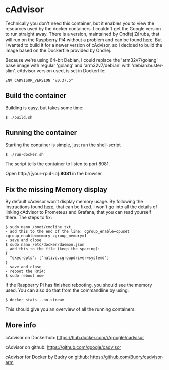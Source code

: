# cAdvisor

Technically you don't need this container, but it enables you to view the resources used by the docker containers. I couldn't get the Google version to run straight away. There is a version, maintained by Ondřej Záruba, that will run on the Raspberry Pi4 without a problem and can be found [here](https://github.com/Budry/cadvisor-arm). But I wanted to build it for a newer version of cAdvisor, so I decided to build the image based on the Dockerfile provided by Ondřej.

Because we're using 64-bit Debian, I could replace the 'arm32v7/golang' base image with regular 'golang' and 'arm32v7/debian' with 'debian:buster-slim'.
cAdvisor version used, is set in Dockerfile:
```
ENV CADVISOR_VERSION "v0.37.5"
```

## Build the container
Building is easy, but takes some time:
```
$ ./build.sh
```

## Running the container
Starting the container is simple, just run the shell-script

```
$ ./run-docker.sh
```
The script tells the container to listen to port 8081. 

Open http://[your-rpi4-ip]:**8081** in the browser. 

## Fix the missing Memory display
By default cAdvisor won't display memory usage. By following the instructions found [here](https://jackgruber.github.io/2020-08-15-Docker-monitoring-with-Grafana/), that can be fixed. I won't go into all the details of linking cAdvisor to Prometeus and Grafana, that you can read yourself there.
The steps to fix:
```
$ sudo nano /boot/cmdline.txt
- add this to the end of the line: cgroup_enable=cpuset cgroup_enable=memory cgroup_memory=1
- save and close
$ sudo nano /etc/docker/daemon.json
- add this to the file (keep the spacing):
{
  "exec-opts": ["native.cgroupdriver=systemd"]
}
- save and close
- reboot the RPi4:
$ sudo reboot now
```
If the Raspberry Pi has finished rebooting, you should see the memory used.
You can also do that from the commandline by using:
```
$ docker stats --no-stream
```

This should give you an overview of all the running containers.

## More info

cAdvisor on Dockerhub: https://hub.docker.com/r/google/cadvisor

cAdvisor on github: https://github.com/google/cadvisor

cAdvisor for Docker by Budry on github: https://github.com/Budry/cadvisor-arm

